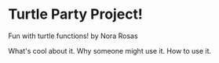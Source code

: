 # Turtle Party Project!
Fun with turtle functions!
by Nora Rosas

What's cool about it.
Why someone might use it.
How to use it.
